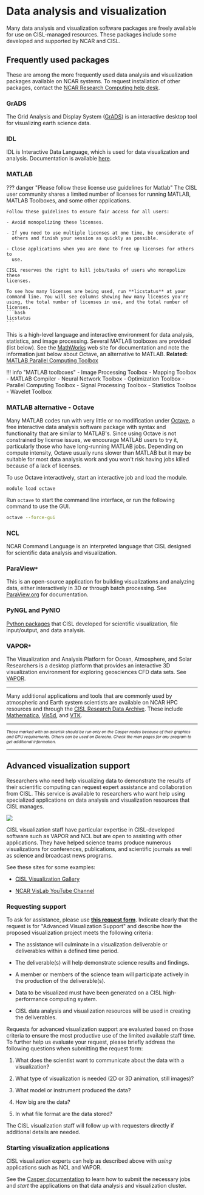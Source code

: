 # Data analysis and visualization

Many data analysis and visualization software packages are freely
available for use on CISL-managed resources. These packages include some
developed and supported by NCAR and CISL.

## Frequently used packages

These are among the more frequently used data analysis and visualization
packages available on NCAR systems. To request installation of other
packages, contact the [NCAR Research Computing help desk](https://rchelp.ucar.edu/).

### **GrADS**
The Grid Analysis and Display System
([GrADS](http://cola.gmu.edu/grads/)) is an interactive desktop tool
for visualizing earth science data.

### **IDL**
IDL is Interactive Data Language, which is used for data
visualization and analysis. Documentation is
available [here](https://www.harrisgeospatial.com/Software-Technology/IDL).

### **MATLAB**
??? danger "Please follow these license use guidelines for Matlab"
    The CISL user community shares a limited number of licenses for
    running MATLAB, MATLAB Toolboxes, and some other applications.

    Follow these guidelines to ensure fair access for all users:

    - Avoid monopolizing these licenses.

    - If you need to use multiple licenses at one time, be considerate of
      others and finish your session as quickly as possible.

    - Close applications when you are done to free up licenses for others to
      use.

    CISL reserves the right to kill jobs/tasks of users who monopolize these
    licenses.

    To see how many licenses are being used, run **licstatus** at your
    command line. You will see columns showing how many licenses you're
    using, the total number of licenses in use, and the total number of
    licenses.
    ```bash
    licstatus
    ```

This is a high-level language and interactive environment
for data analysis, statistics, and image processing. Several MATLAB
toolboxes are provided (list below). See
the [MathWorks](https://www.mathworks.com/products/matlab/) web site
for documentation and note the information just below about Octave, an
alternative to MATLAB. **Related:** [MATLAB Parallel Computing Toolbox](./matlab-parallel-computing-toolbox.md)

!!! info "MATLAB toolboxes"
    - Image Processing Toolbox
    - Mapping Toolbox
    - MATLAB Compiler
    - Neural Network Toolbox
    - Optimization Toolbox
    - Parallel Computing Toolbox
    - Signal Processing Toolbox
    - Statistics Toolbox
    - Wavelet Toolbox

### **MATLAB alternative - Octave**
Many MATLAB codes run with very little or no modification
under [Octave](https://www.gnu.org/software/octave/), a free
interactive data analysis software package with syntax and
functionality that are similar to MATLAB's. Since using Octave is not
constrained by license issues, we encourage MATLAB users to try it,
particularly those who have long-running MATLAB jobs. Depending on
compute intensity, Octave usually runs slower than MATLAB but it may
be suitable for most data analysis work and you won't risk having jobs
killed because of a lack of licenses.

To use Octave interactively, start an interactive job and load the
module.
```pre
module load octave
```
Run `octave` to start the command line interface, or run the
following command to use the GUI.
```bash
octave --force-gui
```

### **NCL**
NCAR Command Language is an interpreted language that CISL
designed for scientific data analysis and visualization.

### **ParaView**`*`
This is an open-source application for building
visualizations and analyzing data, either interactively in 3D or
through batch processing.
See [ParaView.org](http://www.paraview.org/) for documentation.


### **PyNGL and PyNIO**
[Python packages](http://www.pyngl.ucar.edu/) that CISL developed for
scientific visualization, file input/output, and data analysis.

### **VAPOR**`*`
The Visualization and Analysis Platform for Ocean,
Atmosphere, and Solar Researchers is a desktop platform that provides
an interactive 3D visualization environment for exploring geosciences
CFD data sets. See [VAPOR](https://www.vapor.ucar.edu/).

---

Many additional applications and tools that are commonly used by
atmospheric and Earth system scientists are available on NCAR HPC
resources and through the [CISL Research Data Archive](https://rda.ucar.edu/). These
include [Mathematica](http://www.wolfram.com/mathematica/), [Vis5d](http://vis5d.sourceforge.net/),
and [VTK](https://vtk.org/).

---
<p style="font-size:0.75em; "><em>Those marked with an asterisk should be run only on the Casper nodes
because of their graphics and GPU requirements. Others can be used on
Derecho. Check the man pages for any program to get additional
information.
</em></p>


---

## Advanced visualization support

Researchers who need help visualizing data to demonstrate the results of
their scientific computing can request expert assistance and
collaboration from CISL. This service is available to researchers who
want help using specialized applications on data analysis and
visualization resources that CISL manages.

![](media/image1.png)

CISL visualization staff have particular expertise in CISL-developed
software such as VAPOR and NCL but are open to assisting with other
applications. They have helped science teams produce numerous
visualizations for conferences, publications, and scientific journals as
well as science and broadcast news programs.

See these sites for some examples:

- [CISL Visualization Gallery](https://visgallery.ucar.edu/)

- [NCAR VisLab YouTube Channel](https://www.youtube.com/user/ucarvets/videos)


### Requesting support

To ask for assistance, please use [**this request form**](https://docs.google.com/forms/d/e/1FAIpQLSdPDRkiPkEmaTVyEgE9MAPBqjj0jBiZiM4eP2FDV-p_fKJRkQ/viewform).
Indicate clearly that the request is for "Advanced Visualization
Support" and describe how the proposed visualization project meets the
following criteria:

- The assistance will culminate in a visualization deliverable or
  deliverables within a defined time period.

- The deliverable(s) will help demonstrate science results and findings.

- A member or members of the science team will participate actively in
  the production of the deliverable(s).

- Data to be visualized must have been generated on a CISL
  high-performance computing system.

- CISL data analysis and visualization resources will be used in
  creating the deliverables.

Requests for advanced visualization support are evaluated based on those
criteria to ensure the most productive use of the limited available
staff time. To further help us evaluate your request, please briefly
address the following questions when submitting the request form:

1.  What does the scientist want to communicate about the data with a
    visualization?

2.  What type of visualization is needed (2D or 3D animation, still
    images)?

3.  What model or instrument produced the data?

4.  How big are the data?

5.  In what file format are the data stored?

The CISL visualization staff will follow up with requesters directly if
additional details are needed.

### Starting visualization applications

CISL visualization experts can help as described above
with *using* applications such as NCL and VAPOR.

See the [Casper documentation](../compute-systems/casper/starting-casper-jobs/index.md) to
learn how to submit the necessary jobs and *start* the applications on
that data analysis and visualization cluster.

